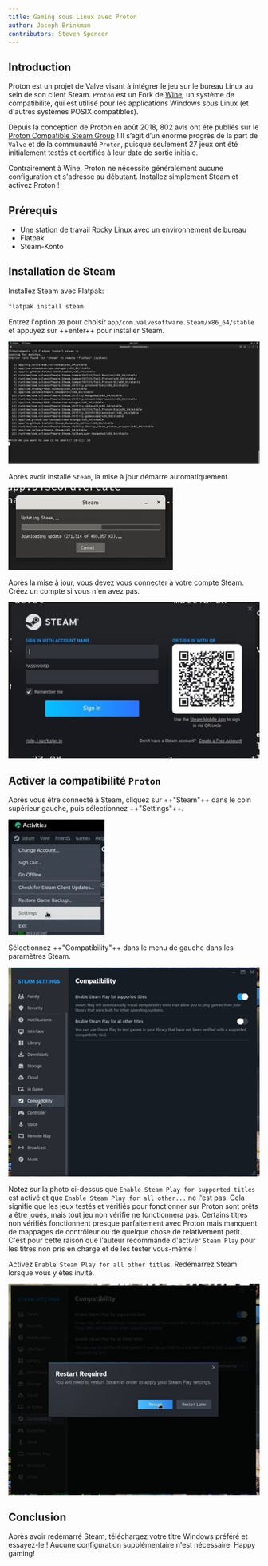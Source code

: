 ```yaml
---
title: Gaming sous Linux avec Proton
author: Joseph Brinkman
contributors: Steven Spencer
---
```


## Introduction

Proton est un projet de Valve visant à intégrer le jeu sur le bureau Linux au sein de son client Steam. `Proton` est un Fork de [Wine](https://www.winehq.org/), un système de compatibilité, qui est utilisé pour les applications Windows sous Linux (et d'autres systèmes POSIX compatibles).

Depuis la conception de Proton en août 2018, 802 avis ont été publiés sur le [Proton Compatible Steam Group](https://store.steampowered.com/curator/33483305-Proton-Compatible/about/) ! Il s’agit d’un énorme progrès de la part de `Valve` et de la communauté `Proton`, puisque seulement 27 jeux ont été initialement testés et certifiés à leur date de sortie initiale.

Contrairement à Wine, Proton ne nécessite généralement aucune configuration et s'adresse au débutant. Installez simplement Steam et activez Proton !

## Prérequis

- Une station de travail Rocky Linux avec un environnement de bureau
- Flatpak
- Steam-Konto

## Installation de Steam

Installez Steam avec Flatpak:

```bash
flatpak install steam 
```

Entrez l'option `20` pour choisir `app/com.valvesoftware.Steam/x86_64/stable` et appuyez sur ++enter++ pour installer Steam.

![Installing Steam option 20](images/Timeline_1_01_00_22_00.jpg)

Après avoir installé `Steam`, la mise à jour démarre automatiquement.

![Steam updates](images/Timeline_1_01_04_16_00.jpg)

Après la mise à jour, vous devez vous connecter à votre compte Steam. Créez un compte si vous n'en avez pas.

![Steam](images/Timeline_1_01_06_09_04.jpg)

## Activer la compatibilité `Proton`

Après vous être connecté à Steam, cliquez sur ++"Steam"++ dans le coin supérieur gauche, puis sélectionnez ++"Settings"++.

![Steam settings](images/Timeline_1_01_10_18_38.jpg)

Sélectionnez ++"Compatibility"++ dans le menu de gauche dans les paramètres Steam.

![Compatibility settings](images/Timeline_1_01_10_58_27.jpg)

Notez sur la photo ci-dessus que `Enable Steam Play for supported titles` est activé et que `Enable Steam Play for all other...` ne l'est pas. Cela signifie que les jeux testés et vérifiés pour fonctionner sur Proton sont prêts à être joués, mais tout jeu non vérifié ne fonctionnera pas. Certains titres non vérifiés fonctionnent presque parfaitement avec Proton mais manquent de mappages de contrôleur ou de quelque chose de relativement petit. C'est pour cette raison que l'auteur recommande d'activer `Steam Play` pour les titres non pris en charge et de les tester vous-même !

Activez `Enable Steam Play for all other titles`. Redémarrez Steam lorsque vous y êtes invité.

![Steam play for all other titles toggled](images/Timeline_1_01_11_07_44.jpg)

## Conclusion

Après avoir redémarré Steam, téléchargez votre titre Windows préféré et essayez-le ! Aucune configuration supplémentaire n'est nécessaire. Happy gaming!
